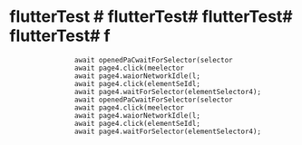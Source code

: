 # flutterTest # flutterTest# flutterTest# flutterTest# f
                    await openedPaCwaitForSelector(selector
                    await page4.click(meelector
                    await page4.waiorNetworkIdle(l;
                    await page4.click(elementSeIdl;
                    await page4.waitForSelector(elementSelector4);
                    await openedPaCwaitForSelector(selector
                    await page4.click(meelector
                    await page4.waiorNetworkIdle(l;
                    await page4.click(elementSeIdl;
                    await page4.waitForSelector(elementSelector4);
